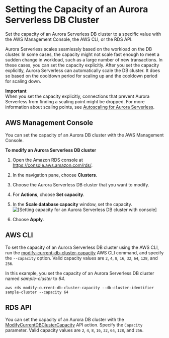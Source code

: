 # Setting the Capacity of an Aurora Serverless DB Cluster<a name="aurora-serverless.setting-capacity"></a>

Set the capacity of an Aurora Serverless DB cluster to a specific value with the AWS Management Console, the AWS CLI, or the RDS API\.

Aurora Serverless scales seamlessly based on the workload on the DB cluster\. In some cases, the capacity might not scale fast enough to meet a sudden change in workload, such as a large number of new transactions\. In these cases, you can set the capacity explicitly\. After you set the capacity explicitly, Aurora Serverless can automatically scale the DB cluster\. It does so based on the cooldown period for scaling up and the cooldown period for scaling down\.

**Important**  
When you set the capacity explicitly, connections that prevent Aurora Serverless from finding a scaling point might be dropped\. For more information about scaling points, see [Autoscaling for Aurora Serverless](aurora-serverless.how-it-works.md#aurora-serverless.how-it-works.auto-scaling)\.

## AWS Management Console<a name="aurora-serverless.setting-capacity.console"></a>

You can set the capacity of an Aurora DB cluster with the AWS Management Console\.

**To modify an Aurora Serverless DB cluster**

1. Open the Amazon RDS console at [https://console\.aws\.amazon\.com/rds/](https://console.aws.amazon.com/rds/)\.

1. In the navigation pane, choose **Clusters**\.

1. Choose the Aurora Serverless DB cluster that you want to modify\.

1. For **Actions**, choose **Set capacity**\.

1. In the **Scale database capacity** window, set the capacity\.  
![\[Setting capacity for an Aurora Serverless DB cluster with console\]](http://docs.aws.amazon.com/AmazonRDS/latest/AuroraUserGuide/images/aurora-serverless-set-capacity.png)

1. Choose **Apply**\.

## AWS CLI<a name="aurora-serverless.setting-capacity.cli"></a>

To set the capacity of an Aurora Serverless DB cluster using the AWS CLI, run the [modify\-current\-db\-cluster\-capacity](http://docs.aws.amazon.com/cli/latest/reference/rds/modify-current-db-cluster-capacity.html) AWS CLI command, and specify the `--capacity` option\. Valid capacity values are `2`, `4`, `8`, `16`, `32`, `64`, `128`, and `256`\.

In this example, you set the capacity of an Aurora Serverless DB cluster named *sample\-cluster* to *64*\.

```
aws rds modify-current-db-cluster-capacity --db-cluster-identifier sample-cluster --capacity 64
```

## RDS API<a name="aurora-serverless.setting-capacity.api"></a>

You can set the capacity of an Aurora DB cluster with the [ModifyCurrentDBClusterCapacity](http://docs.aws.amazon.com/AmazonRDS/latest/APIReference/API_ModifyCurrentDBClusterCapacity.html) API action\. Specify the `Capacity` parameter\. Valid capacity values are `2`, `4`, `8`, `16`, `32`, `64`, `128`, and `256`\.